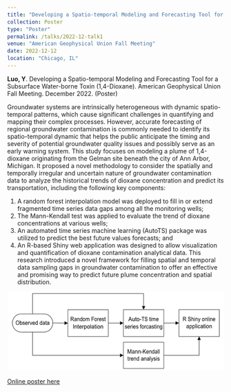 ```yaml
---
title: "Developing a Spatio-temporal Modeling and Forecasting Tool for a Subsurface Water-borne Toxin (1,4-Dioxane)"
collection: Poster
type: "Poster"
permalink: /talks/2022-12-talk1
venue: "American Geophysical Union Fall Meeting"
date: 2022-12-12
location: "Chicago, IL"
---
```



**Luo, Y**. Developing a Spatio-temporal Modeling and Forecasting Tool for a Subsurface Water-borne Toxin (1,4-Dioxane). American Geophysical Union Fall Meeting. December 2022. (Poster) 


Groundwater systems are intrinsically heterogeneous with dynamic spatio-temporal patterns, which cause significant challenges in quantifying and mapping their complex processes. However, accurate forecasting of regional groundwater contamination is commonly needed to identify its spatio-temporal dynamic that helps the public anticipate the timing and severity of potential groundwater quality issues and possibly serve as an early warning system. This study focuses on modeling a plume of 1,4-dioxane originating from the Gelman site beneath the city of Ann Arbor, Michigan. It proposed a novel methodology to consider the spatially and temporally irregular and uncertain nature of groundwater contamination data to analyze the historical trends of dioxane concentration and predict its transportation, including the following key components:

 1. A random forest interpolation model was deployed to fill in or extend fragmented time series data gaps among all the monitoring wells;
 2. The Mann-Kendall test was applied to evaluate the trend of dioxane concentrations at various wells;
 3. An automated time series machine learning (AutoTS) package was utilized to predict the best future values forecasts; and
 4. An R-based Shiny web application was designed to allow visualization and quantification of dioxane contamination analytical data.
This research introduced a novel framework for filling spatial and temporal data sampling gaps in groundwater contamination to offer an effective and promising way to predict future plume concentration and spatial distribution.

 ![methodology](/images/2022-12-talk1_methodology.jpg)


[Online poster here](https://agu2022fallmeeting-agu.ipostersessions.com/?s=14-48-55-DA-8A-38-10-C0-9A-EB-C3-FA-04-86-BF-0C)

